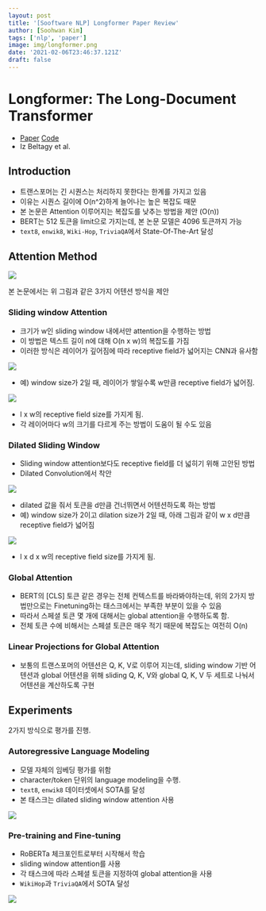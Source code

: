```yaml
---
layout: post
title: '[Sooftware NLP] Longformer Paper Review'
author: [Soohwan Kim]
tags: ['nlp', 'paper']
image: img/longformer.png
date: '2021-02-06T23:46:37.121Z'
draft: false
---
```


# Longformer: The Long-Document Transformer

- [Paper](https://arxiv.org/abs/2004.05150) [Code](https://github.com/allenai/longformer)
- Iz Beltagy et al.

## Introduction

- 트랜스포머는 긴 시퀀스는 처리하지 못한다는 한계를 가지고 있음
- 이유는 시퀀스 길이에 O(n^2)하게 늘어나는 높은 복잡도 때문
- 본 논문은 Attention 이루어지는 복잡도를 낮추는 방법을 제안 (O(n))
- BERT는 512 토큰을 limit으로 가지는데, 본 논문 모델은 4096 토큰까지 가능
- `text8`, `enwik8`, `Wiki-Hop`, `TriviaQA`에서 State-Of-The-Art 달성

## Attention Method

<img src="https://haebinshin.github.io/public/img/longformer/figure2.png">  
  
본 논문에서는 위 그림과 같은 3가지 어텐션 방식을 제안

### Sliding window Attention

- 크기가 w인 sliding window 내에서만 attention을 수행하는 방법
- 이 방법은 텍스트 길이 n에 대해 O(n x w)의 복잡도를 가짐
- 이러한 방식은 레이어가 깊어짐에 따라 receptive field가 넓어지는 CNN과 유사함
  
<img src="https://haebinshin.github.io/public/img/longformer/receptive_field.png">  
  
- 예) window size가 2일 때, 레이어가 쌓일수록 w만큼 receptive field가 넓어짐.
  
<img src="https://haebinshin.github.io/public/img/longformer/text_sliding_window_receptive_field.jpg">
  
- l x w의 receptive field size를 가지게 됨.
- 각 레이어마다 w의 크기를 다르게 주는 방법이 도움이 될 수도 있음

### Dilated Sliding Window
  
- Sliding window attention보다도 receptive field를 더 넓히기 위해 고안된 방법
- Dilated Convolution에서 착안  
  
<img src="https://haebinshin.github.io/public/img/longformer/dilation_convolution.gif">  
  
- dilated 값을 줘서 토큰을 d만큼 건너뛰면서 어텐션하도록 하는 방법
- 예) window size가 2이고 dilation size가 2일 때, 아래 그림과 같이 w x d만큼 receptive field가 넓어짐

<img src="https://haebinshin.github.io/public/img/longformer/text_dilated_sliding_window_receptive_field.jpg">

- l x d x w의 receptive field size를 가지게 됨.
  
### Global Attention

- BERT의 \[CLS] 토큰 같은 경우는 전체 컨텍스트를 바라봐야하는데, 위의 2가지 방법만으로는 Finetuning하는 태스크에서는 부족한 부분이 있을 수 있음
- 따라서 스페셜 토큰 몇 개에 대해서는 global attention을 수행하도록 함.
- 전체 토큰 수에 비해서는 스페셜 토큰은 매우 적기 때문에 복잡도는 여전히 O(n)
  
### Linear Projections for Global Attention
  
- 보통의 트랜스포머의 어텐션은 Q, K, V로 이루어 지는데, sliding window 기반 어텐션과 global 어텐션을 위해 sliding Q, K, V와 global Q, K, V 두 세트로 나눠서 어텐션을 계산하도록 구현
  
## Experiments
  
2가지 방식으로 평가를 진행.  
  
### Autoregressive Language Modeling
  
- 모델 자체의 임베딩 평가를 위함
- character/token 단위의 language modeling을 수행.  
- `text8`, `enwik8` 데이터셋에서 SOTA를 달성
- 본 태스크는 dilated sliding window attention 사용

<img src="https://haebinshin.github.io/public/img/longformer/table_2_3.png">
  
### Pre-training and Fine-tuning
  
- RoBERTa 체크포인트로부터 시작해서 학습
- sliding window attention를 사용
- 각 태스크에 따라 스페셜 토큰을 지정하여 global attention을 사용
- `WikiHop`과 `TriviaQA`에서 SOTA 달성
  
<img src="https://haebinshin.github.io/public/img/longformer/table8.png">
